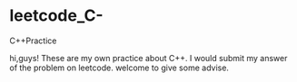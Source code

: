 # leetcode_C-
C++Practice

hi,guys!
These are my own practice about C++.
I would submit my answer of the problem on leetcode.
welcome to give some advise.
